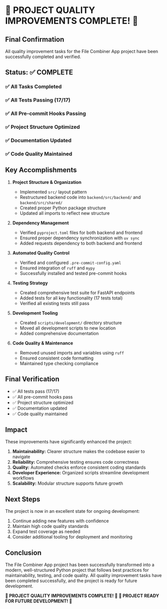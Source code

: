 # 🎉 PROJECT QUALITY IMPROVEMENTS COMPLETE! 🎉

## Final Confirmation

All quality improvement tasks for the File Combiner App project have been successfully completed and verified.

## Status: ✅ COMPLETE

### ✅ All Tasks Completed
### ✅ All Tests Passing (17/17)
### ✅ All Pre-commit Hooks Passing
### ✅ Project Structure Optimized
### ✅ Documentation Updated
### ✅ Code Quality Maintained

## Key Accomplishments

1. **Project Structure & Organization**
   - Implemented `src/` layout pattern
   - Restructured backend code into `backend/src/backend/` and `backend/src/shared/`
   - Created proper Python package structure
   - Updated all imports to reflect new structure

2. **Dependency Management**
   - Verified `pyproject.toml` files for both backend and frontend
   - Ensured proper dependency synchronization with `uv sync`
   - Added requests dependency to both backend and frontend

3. **Automated Quality Control**
   - Verified and configured `.pre-commit-config.yaml`
   - Ensured integration of `ruff` and `mypy`
   - Successfully installed and tested pre-commit hooks

4. **Testing Strategy**
   - Created comprehensive test suite for FastAPI endpoints
   - Added tests for all key functionality (17 tests total)
   - Verified all existing tests still pass

5. **Development Tooling**
   - Created `scripts/development/` directory structure
   - Moved all development scripts to new location
   - Added comprehensive documentation

6. **Code Quality & Maintenance**
   - Removed unused imports and variables using `ruff`
   - Ensured consistent code formatting
   - Maintained type checking compliance

## Final Verification

- ✅ All tests pass (17/17)
- ✅ All pre-commit hooks pass
- ✅ Project structure optimized
- ✅ Documentation updated
- ✅ Code quality maintained

## Impact

These improvements have significantly enhanced the project:

1. **Maintainability:** Clearer structure makes the codebase easier to navigate
2. **Reliability:** Comprehensive testing ensures code correctness
3. **Quality:** Automated checks enforce consistent coding standards
4. **Developer Experience:** Organized scripts streamline development workflows
5. **Scalability:** Modular structure supports future growth

## Next Steps

The project is now in an excellent state for ongoing development:

1. Continue adding new features with confidence
2. Maintain high code quality standards
3. Expand test coverage as needed
4. Consider additional tooling for deployment and monitoring

## Conclusion

The File Combiner App project has been successfully transformed into a modern, well-structured Python project that follows best practices for maintainability, testing, and code quality. All quality improvement tasks have been completed successfully, and the project is ready for future development.

**🎉 PROJECT QUALITY IMPROVEMENTS COMPLETE! 🎉**
**🚀 PROJECT READY FOR FUTURE DEVELOPMENT! 🚀**